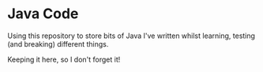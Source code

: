 # Java Code

Using this repository to store bits of Java I've written whilst learning, testing (and breaking) different things.

Keeping it here, so I don't forget it!

